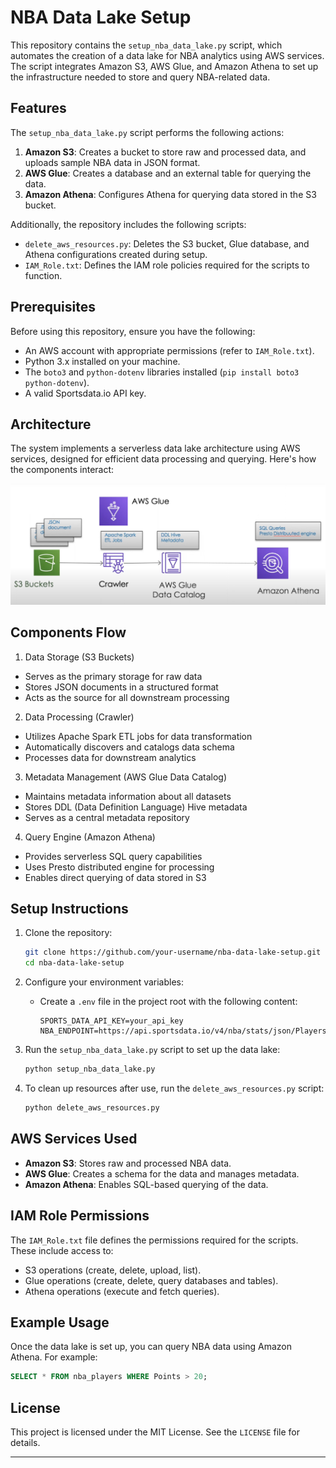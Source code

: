 
# NBA Data Lake Setup

This repository contains the `setup_nba_data_lake.py` script, which automates the creation of a data lake for NBA analytics using AWS services. The script integrates Amazon S3, AWS Glue, and Amazon Athena to set up the infrastructure needed to store and query NBA-related data.

## Features

The `setup_nba_data_lake.py` script performs the following actions:

1. **Amazon S3**: Creates a bucket to store raw and processed data, and uploads sample NBA data in JSON format.
2. **AWS Glue**: Creates a database and an external table for querying the data.
3. **Amazon Athena**: Configures Athena for querying data stored in the S3 bucket.

Additionally, the repository includes the following scripts:

- `delete_aws_resources.py`: Deletes the S3 bucket, Glue database, and Athena configurations created during setup.
- `IAM_Role.txt`: Defines the IAM role policies required for the scripts to function.

## Prerequisites

Before using this repository, ensure you have the following:

- An AWS account with appropriate permissions (refer to `IAM_Role.txt`).
- Python 3.x installed on your machine.
- The `boto3` and `python-dotenv` libraries installed (`pip install boto3 python-dotenv`).
- A valid Sportsdata.io API key.


## Architecture

The system implements a serverless data lake architecture using AWS services, designed for efficient data processing and querying. Here's how the components interact:

![Image Alt](https://github.com/RalphHenryDominisac-AWS/NBA-Data-Lake/blob/686e2ba03aa577423b9958efb03e3f48c2a361bf/architecture%20NBA%20data%20lake.jpg)

## Components Flow

1. Data Storage (S3 Buckets)

- Serves as the primary storage for raw data
- Stores JSON documents in a structured format
- Acts as the source for all downstream processing


2. Data Processing (Crawler)

- Utilizes Apache Spark ETL jobs for data transformation
- Automatically discovers and catalogs data schema
- Processes data for downstream analytics


3. Metadata Management (AWS Glue Data Catalog)

- Maintains metadata information about all datasets
- Stores DDL (Data Definition Language) Hive metadata
- Serves as a central metadata repository


4. Query Engine (Amazon Athena)

- Provides serverless SQL query capabilities
- Uses Presto distributed engine for processing
- Enables direct querying of data stored in S3

## Setup Instructions

1. Clone the repository:
   ```bash
   git clone https://github.com/your-username/nba-data-lake-setup.git
   cd nba-data-lake-setup
   ```

2. Configure your environment variables:
   - Create a `.env` file in the project root with the following content:
     ```
     SPORTS_DATA_API_KEY=your_api_key
     NBA_ENDPOINT=https://api.sportsdata.io/v4/nba/stats/json/Players
     ```

3. Run the `setup_nba_data_lake.py` script to set up the data lake:
   ```bash
   python setup_nba_data_lake.py
   ```

4. To clean up resources after use, run the `delete_aws_resources.py` script:
   ```bash
   python delete_aws_resources.py
   ```

## AWS Services Used

- **Amazon S3**: Stores raw and processed NBA data.
- **AWS Glue**: Creates a schema for the data and manages metadata.
- **Amazon Athena**: Enables SQL-based querying of the data.

## IAM Role Permissions

The `IAM_Role.txt` file defines the permissions required for the scripts. These include access to:

- S3 operations (create, delete, upload, list).
- Glue operations (create, delete, query databases and tables).
- Athena operations (execute and fetch queries).

## Example Usage

Once the data lake is set up, you can query NBA data using Amazon Athena. For example:
```sql
SELECT * FROM nba_players WHERE Points > 20;
```

## License

This project is licensed under the MIT License. See the `LICENSE` file for details.

---

